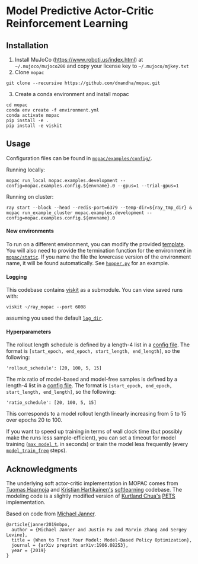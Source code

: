 # Model Predictive Actor-Critic Reinforcement Learning


## Installation
1. Install MuJoCo (https://www.roboti.us/index.html) at `~/.mujoco/mujoco200` and copy your license key to `~/.mujoco/mjkey.txt`
2. Clone `mopac`
```
git clone --recursive https://github.com/dnandha/mopac.git
```
3. Create a conda environment and install mopac
```
cd mopac
conda env create -f environment.yml
conda activate mopac
pip install -e .
pip install -e viskit
```

## Usage
Configuration files can be found in [`mopac/examples/config/`](mopac/examples/config).

Running locally:
```
mopac run_local mopac.examples.development --config=mopac.examples.config.${envname}.0 --gpus=1 --trial-gpus=1
```

Running on cluster:
```
ray start --block --head --redis-port=6379 --temp-dir=${ray_tmp_dir} &
mopac run_example_cluster mopac.examples.development --config=mopac.examples.config.${envname}.0
```


#### New environments
To run on a different environment, you can modify the provided [template](examples/config/custom/0.py). You will also need to provide the termination function for the environment in [`mopac/static`](mopac/static). If you name the file the lowercase version of the environment name, it will be found automatically. See [`hopper.py`](mopac/static/hopper.py) for an example.

#### Logging

This codebase contains [viskit](https://github.com/vitchyr/viskit) as a submodule. You can view saved runs with:
```
viskit ~/ray_mopac --port 6008
```
assuming you used the default [`log_dir`](mopac/examples/config/halfcheetah/0.py#L7).

#### Hyperparameters

The rollout length schedule is defined by a length-4 list in a [config file](mopac/examples/config/halfcheetah/0.py#L31). The format is `[start_epoch, end_epoch, start_length, end_length]`, so the following:
```
'rollout_schedule': [20, 100, 5, 15] 
```

The mix ratio of model-based and model-free samples is defined by a length-4 list in a [config file](mopac/examples/config/halfcheetah/0.py#L31). The format is `[start_epoch, end_epoch, start_length, end_length]`, so the following:
```
'ratio_schedule': [20, 100, 5, 15] 
```

This corresponds to a model rollout length linearly increasing from 5 to 15 over epochs 20 to 100. 

If you want to speed up training in terms of wall clock time (but possibly make the runs less sample-efficient), you can set a timeout for model training ([`max_model_t`](mopac/examples/config/halfcheetah/0.py#L30), in seconds) or train the model less frequently (every [`model_train_freq`](mopac/examples/config/halfcheetah/0.py#L22) steps).


## Acknowledgments
The underlying soft actor-critic implementation in MOPAC comes from [Tuomas Haarnoja](https://scholar.google.com/citations?user=VT7peyEAAAAJ&hl=en) and [Kristian Hartikainen's](https://hartikainen.github.io/) [softlearning](https://github.com/rail-berkeley/softlearning) codebase. The modeling code is a slightly modified version of [Kurtland Chua's](https://kchua.github.io/) [PETS](https://github.com/kchua/handful-of-trials) implementation.

Based on code from [Michael Janner](https://github.com/JannerM/mbpo).
```
@article{janner2019mbpo,
  author = {Michael Janner and Justin Fu and Marvin Zhang and Sergey Levine},
  title = {When to Trust Your Model: Model-Based Policy Optimization},
  journal = {arXiv preprint arXiv:1906.08253},
  year = {2019}
}
```
